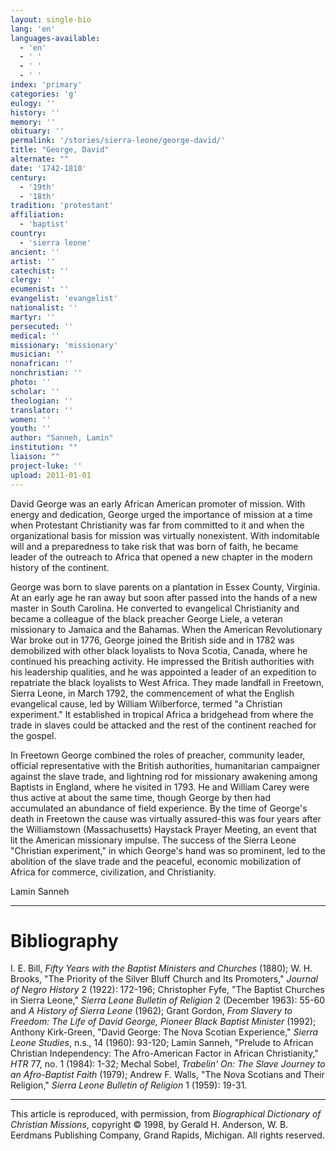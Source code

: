 ```yaml
---
layout: single-bio
lang: 'en'
languages-available:
  - 'en'
  - ' '
  - ' '
  - ' '
index: 'primary'
categories: 'g'
eulogy: ''
history: ''
memory: ''
obituary: ''
permalink: '/stories/sierra-leone/george-david/'
title: "George, David"
alternate: ""
date: '1742-1810'
century:
  - '19th'
  - '18th'
tradition: 'protestant'
affiliation:
  - 'baptist'
country:
  - 'sierra leone'
ancient: ''
artist: ''
catechist: ''
clergy: ''
ecumenist: ''
evangelist: 'evangelist'
nationalist: ''
martyr: ''
persecuted: ''
medical: ''
missionary: 'missionary'
musician: ''
nonafrican: ''
nonchristian: ''
photo: ''
scholar: ''
theologian: ''
translator: ''
women: ''
youth: ''
author: "Sanneh, Lamin"
institution: ""
liaison: ""
project-luke: ''
upload: 2011-01-01
---
```




David George was an early African American promoter of mission. With energy and dedication, George urged the importance of mission at a time when Protestant Christianity was far from committed to it and when the organizational basis for mission was virtually nonexistent. With indomitable will and a preparedness to take risk that was born of faith, he became leader of the outreach to Africa that opened a new chapter in the modern history of the continent.

George was born to slave parents on a plantation in Essex County, Virginia. At an early age he ran away but soon after passed into the hands of a new master in South Carolina. He converted to evangelical Christianity and became a colleague of the black preacher George Liele, a veteran missionary to Jamaica and the Bahamas. When the American Revolutionary War broke out in 1776, George joined the British side and in 1782 was demobilized with other black loyalists to Nova Scotia, Canada, where he continued his preaching activity. He impressed the British authorities with his leadership qualities, and he was appointed a leader of an expedition to repatriate the black loyalists to West Africa. They made landfall in Freetown, Sierra Leone, in March 1792, the commencement of what the English evangelical cause, led by William Wilberforce, termed "a Christian experiment." It established in tropical Africa a bridgehead from where the trade in slaves could be attacked and the rest of the continent reached for the gospel.

In Freetown George combined the roles of preacher, community leader, official representative with the British authorities, humanitarian campaigner against the slave trade, and lightning rod for missionary awakening among Baptists in England, where he visited in 1793. He and William Carey were thus active at about the same time, though George by then had accumulated an abundance of field experience. By the time of George's death in Freetown the cause was virtually assured-this was four years after the Williamstown (Massachusetts) Haystack Prayer Meeting, an event that lit the American missionary impulse. The success of the Sierra Leone "Christian experiment," in which George's hand was so prominent, led to the abolition of the slave trade and the peaceful, economic mobilization of Africa for commerce, civilization, and Christianity.

Lamin Sanneh

---

# Bibliography

I. E. Bill, *Fifty Years with the Baptist Ministers and Churches* (1880); W. H. Brooks, "The Priority of the Silver Bluff Church and Its Promoters," *Journal of Negro History* 2 (1922): 172-196; Christopher Fyfe, "The Baptist Churches in Sierra Leone," *Sierra Leone Bulletin of Religion* 2 (December 1963): 55-60 and *A History of Sierra Leone* (1962); Grant Gordon, *From Slavery to Freedom: The Life of David George, Pioneer Black Baptist Minister* (1992); Anthony Kirk-Green, "David George: The Nova Scotian Experience," *Sierra Leone Studies*, n.s., 14 (1960): 93-120; Lamin Sanneh, "Prelude to African Christian Independency: The Afro-American Factor in African Christianity," *HTR* 77, no. 1 (1984): 1-32; Mechal Sobel, *Trabelin' On: The Slave Journey to an Afro-Baptist Faith* (1979); Andrew F. Walls, "The Nova Scotians and Their Religion," *Sierra Leone Bulletin of Religion* 1 (1959): 19-31.

---

This article is reproduced, with permission, from *Biographical Dictionary of Christian Missions*, copyright © 1998, by Gerald H. Anderson, W. B. Eerdmans Publishing Company, Grand Rapids, Michigan. All rights reserved.
